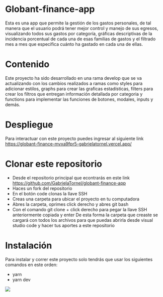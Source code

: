 # Globant-finance-app
Esta es una app que permite la gestión de los gastos personales, de tal manera que el usuario podrá tener mejor control y manejo de sus egresos, visualizando todos sus gastos por categoría, gráficas descriptivas de la incidencia porcentual de cada una de esas familias de gastos y el filtrado mes a mes que especifica cuánto ha gastado en cada una de ellas.

# Contenido
Este proyecto ha sido desarrollado en una rama develop que se va actualizando con los cambios realizados a ramas como styles para adicionar estilos, graphs para crear las graficas estadísticas, filters para crear los filtros que entregan información detallada por categoria y functions para implementar las funciones de botones, modales, inputs y demás.

# Despliegue
Para interactuar con este proyecto puedes ingresar al siguiente link https://globant-finance-mvxa9fpr5-gabrielatornel.vercel.app/

# Clonar este repositorio
- Desde el repositorio principal que econtrarás en este link https://github.com/GabrielaTornel/globant-finance-app
- Haces un fork del repositorio
- En el botón code clonas la llave SSH
- Creas una carpeta para ubicar el proyecto en tu computadora
- Abres la carpeta, oprimes click derecho y abres git bash
- Con el comando git clone + click derecho para pegar la llave SSH anteriormente copiada y enter
De esta forma la carpeta que creaste se cargará con todos los archivos para que puedas abrirla desde visual studio code y hacer tus aportes a este repositorio

# Instalación
Para instalar y correr este proyecto solo tendrás que usar los siguientes comandos en este orden:
- yarn
- yarn dev

![](/globant-finance-app/src/assets/icomoon/loginphoto.png)
